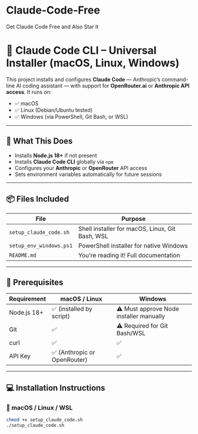 # Claude-Code-Free
Get Claude Code Free and Also Star it 


# 🤖 Claude Code CLI – Universal Installer (macOS, Linux, Windows)

This project installs and configures **Claude Code** — Anthropic’s command-line AI coding assistant — with support for **OpenRouter.ai** or **Anthropic API access**. It runs on:

- ✅ macOS
- ✅ Linux (Debian/Ubuntu tested)
- ✅ Windows (via PowerShell, Git Bash, or WSL)

---

## 🚀 What This Does

- Installs **Node.js 18+** if not present
- Installs **Claude Code CLI** globally via `npm`
- Configures your **Anthropic** or **OpenRouter** API access
- Sets environment variables automatically for future sessions

---

## 📦 Files Included

| File                      | Purpose                                           |
|---------------------------|---------------------------------------------------|
| `setup_claude_code.sh`    | Shell installer for macOS, Linux, Git Bash, WSL  |
| `setup_env_windows.ps1`   | PowerShell installer for native Windows          |
| `README.md`               | You're reading it! Full documentation            |

---

## 🧰 Prerequisites

| Requirement       | macOS / Linux | Windows |
|------------------|---------------|---------|
| Node.js 18+      | ✅ (installed by script) | ⚠️ Must approve Node installer manually |
| Git              | ✅             | ⚠️ Required for Git Bash/WSL |
| curl             | ✅             | ✅ |
| API Key          | ✅ (Anthropic or OpenRouter) | ✅ |

---

## 💻 Installation Instructions

### 🔸 macOS / Linux / WSL

```bash
chmod +x setup_claude_code.sh
./setup_claude_code.sh
